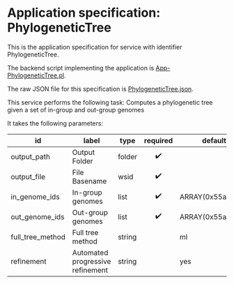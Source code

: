 
# Application specification: PhylogeneticTree

This is the application specification for service with identifier PhylogeneticTree.

The backend script implementing the application is [App-PhylogeneticTree.pl](../service-scripts/App-PhylogeneticTree.pl).

The raw JSON file for this specification is [PhylogeneticTree.json](PhylogeneticTree.json).

This service performs the following task:   Computes a phylogenetic tree given a set of in-group and out-group genomes

It takes the following parameters:

| id | label | type | required | default value |
| -- | ----- | ---- | :------: | ------------ |
| output_path | Output Folder | folder  | :heavy_check_mark: |  |
| output_file | File Basename | wsid  | :heavy_check_mark: |  |
| in_genome_ids | In-group genomes | list  | :heavy_check_mark: | ARRAY(0x55a7dbaa0098) |
| out_genome_ids | Out-group genomes | list  | :heavy_check_mark: | ARRAY(0x55a7dbd51550) |
| full_tree_method | Full tree method | string  |  | ml |
| refinement | Automated progressive refinement | string  |  | yes |

